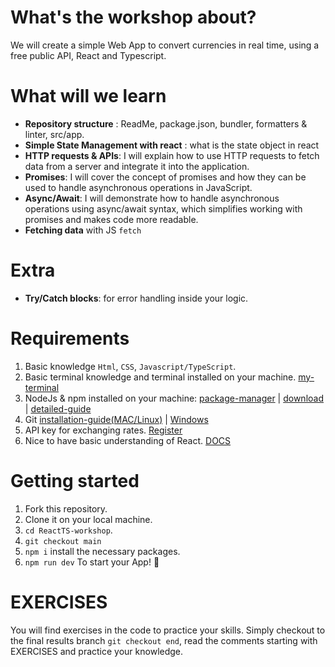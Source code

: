 # What's the workshop about?
We will create a simple Web App to convert currencies in real time, using a free public API, React and Typescript.

# What will we learn

- **Repository structure** : ReadMe, package.json, bundler, formatters & linter, src/app.
- **Simple State Management with react** : what is the state object in react
- **HTTP requests & APIs**: I will explain how to use HTTP requests to fetch data from a server and integrate it into the application.
- **Promises**: I will cover the concept of promises and how they can be used to handle asynchronous operations in JavaScript.
- **Async/Await**: I will demonstrate how to handle asynchronous operations using async/await syntax, which simplifies working with promises and makes code more readable.
- **Fetching data** with JS `fetch`

# Extra
- **Try/Catch blocks**: for error handling inside your logic.

# Requirements

1. Basic knowledge `Html`, `CSS`, `Javascript/TypeScript`.
2. Basic terminal knowledge and terminal installed on your machine. [my-terminal](https://www.warp.dev/)
3. NodeJs & npm installed on your machine: [package-manager](https://nodejs.org/en/download/package-manager) | [download](https://nodejs.org/en/download) | [detailed-guide](https://www.theodinproject.com/lessons/foundations-installing-node-js)
4. Git [installation-guide(MAC/Linux)](https://www.theodinproject.com/lessons/foundations-setting-up-git) | [Windows](https://git-scm.com/book/en/v2/Getting-Started-Installing-Git#:~:text=Installing%20on%20Windows)
5. API key for exchanging rates. [Register](https://freecurrencyapi.com/)
6. Nice to have basic understanding of React. [DOCS](https://react.dev/learn)


# Getting started

1. Fork this repository.
2. Clone it on your local machine.
3. `cd ReactTS-workshop`.
4. `git checkout main`
5. `npm i` install the necessary packages.
6. `npm run dev` To start your App! 🚀


# EXERCISES
You will find exercises in the code to practice your skills.
Simply checkout to the final results branch `git checkout end`, read the comments starting with EXERCISES and practice your knowledge.

